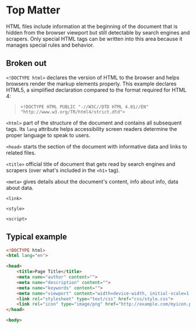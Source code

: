 # Top Matter
HTML files include information at the beginning of the document that is hidden from the browser viewport but still detectable by search engines and scrapers. Only special HTML tags can be written into this area because it manages special rules and behavior.

## Broken out

`<!DOCTYPE html>` declares the version of HTML to the browser and helps browsers render the markup elements properly. This example declares HTML5, a simplified declaration compared to the format required for HTML 4:
>`<!DOCTYPE HTML PUBLIC "-//W3C//DTD HTML 4.01//EN" "http://www.w3.org/TR/html4/strict.dtd">`

`<html>` part of the structure of the document and contains all subsequent tags. Its `lang` attribute helps accessibility screen readers determine the proper language to speak to users.

`<head>` starts the section of the document with informative data and links to related files.

`<title>` official title of document that gets read by search engines and scrapers (over what's included in the `<h1>` tag).

`<meta>` gives details about the document's content, info about info, data about data.

`<link>`

`<style>`

`<script>`

## Typical example
```html
<!DOCTYPE html>
<html lang="en">

<head>
    <title>Page Title</title>
    <meta name="author" content="">
    <meta name="description" content="">
    <meta name="keywords" content="">
    <meta name="viewport" content="width=device-width, initial-scale=1.0">
    <link rel="stylesheet" type="text/css" href="css/style.css">
    <link rel="icon" type="image/png" href="http://example.com/myicon.png">
</head>

<body>
```
